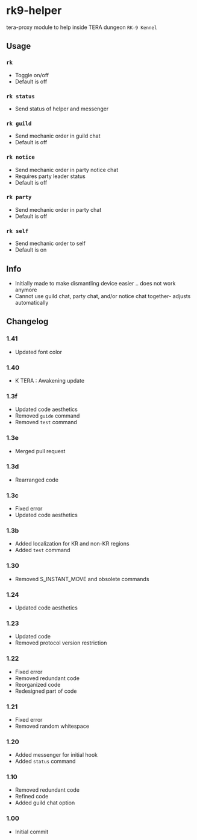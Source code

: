 # rk9-helper
tera-proxy module to help inside TERA dungeon `RK-9 Kennel`

## Usage
### `rk`
- Toggle on/off
- Default is off
### `rk status`
- Send status of helper and messenger
### `rk guild`
- Send mechanic order in guild chat
- Default is off
### `rk notice`
- Send mechanic order in party notice chat
- Requires party leader status
- Default is off
### `rk party`
- Send mechanic order in party chat
- Default is off
### `rk self`
- Send mechanic order to self
- Default is on

## Info
- Initially made to make dismantling device easier .. does not work anymore
- Cannot use guild chat, party chat, and/or notice chat together- adjusts automatically

## Changelog
### 1.41
- Updated font color
### 1.40
- K TERA : Awakening update
### 1.3f
- Updated code aesthetics
- Removed `guide` command
- Removed `test` command
### 1.3e
- Merged pull request
### 1.3d
- Rearranged code
### 1.3c
- Fixed error
- Updated code aesthetics
### 1.3b
- Added localization for KR and non-KR regions
- Added `test` command
### 1.30
- Removed S_INSTANT_MOVE and obsolete commands
### 1.24
- Updated code aesthetics
### 1.23
- Updated code
- Removed protocol version restriction
### 1.22
- Fixed error
- Removed redundant code
- Reorganized code
- Redesigned part of code
### 1.21
- Fixed error
- Removed random whitespace
### 1.20
- Added messenger for initial hook
- Added `status` command
### 1.10
- Removed redundant code
- Refined code
- Added guild chat option
### 1.00
- Initial commit
